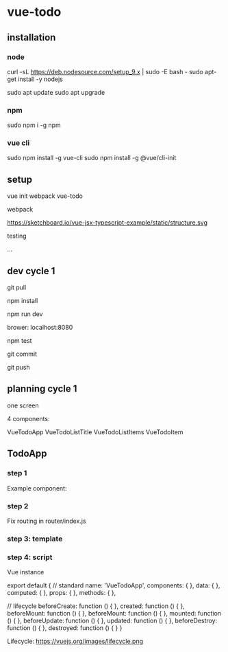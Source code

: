 # vue-todo


## installation

### node

curl -sL https://deb.nodesource.com/setup_9.x | sudo -E bash -
sudo apt-get install -y nodejs

sudo apt update
sudo apt upgrade


### npm

sudo npm i -g npm

### vue cli

sudo npm install -g vue-cli
sudo npm install -g @vue/cli-init


## setup

vue init webpack vue-todo


webpack

https://sketchboard.io/vue-jsx-typescript-example/static/structure.svg

testing

...

<initalize a new git repo here>


## dev cycle 1

git pull

npm install

npm run dev

brower: localhost:8080

<make changes>

npm test

git commit

git push

## planning cycle 1

one screen

4 components:

VueTodoApp
VueTodoListTitle
VueTodoListItems
VueTodoItem






## TodoApp

### step 1

Example component:

<template>
    
</template>

<script>
export default {
    
}
</script>

<style scoped>

</style>

### step 2
Fix routing in router/index.js

### step 3: template
<template>
    
</template>




### step 4: script

Vue instance

export default {
  // standard
  name: 'VueTodoApp',
  components: { },
  data: { },
  computed: { },
  props: { },
  methods: { },
  
  // lifecycle
  beforeCreate: function () { },
  created: function () { },
  beforeMount: function () { },
  beforeMount: function () { },
  mounted: function () { },
  beforeUpdate: function () { },
  updated: function () { },
  beforeDestroy: function () { },
  destroyed: function () { }
}

Lifecycle: https://vuejs.org/images/lifecycle.png

